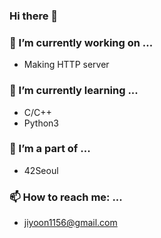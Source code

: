 ### Hi there 👋

### 🔭 I’m currently working on ...
- Making HTTP server

### 🌱 I’m currently learning ...
- C/C++
- Python3

### 👯 I’m a part of ...
- 42Seoul

### 📫 How to reach me: ...
- jiyoon1156@gmail.com
